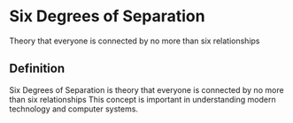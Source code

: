 # Six Degrees of Separation

Theory that everyone is connected by no more than six relationships

## Definition
Six Degrees of Separation is theory that everyone is connected by no more than six relationships This concept is important in understanding modern technology and computer systems.
